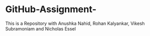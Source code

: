 # GitHub-Assignment-

This is a Repository with Anushka Nahid, Rohan Kalyankar, Vikesh Subramoniam and Nicholas Essel
